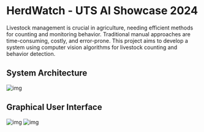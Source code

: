 # HerdWatch - UTS AI Showcase 2024
Livestock management is crucial in agriculture, needing efficient methods for counting and monitoring behavior. Traditional manual approaches are time-consuming, costly, and error-prone. This project aims to develop a system using computer vision algorithms for livestock counting and behavior detection.

## System Architecture
![img](https://i.imgur.com/1iuKYYp.png)

## Graphical User Interface
![img](https://i.imgur.com/DweXM3J.png)
![img](https://i.imgur.com/87ku0My.png)